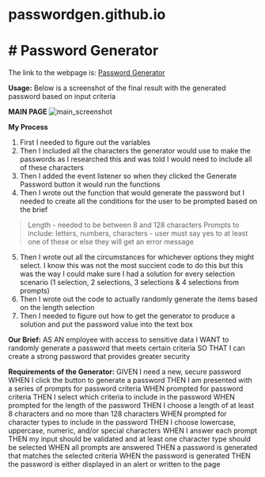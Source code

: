 # passwordgen.github.io

<body>

<h1>
# Password Generator
</h1>

The link to the webpage is:
<a href="https://suziestephen.github.io/hw2.github.io/"> Password Generator </a>


<b>Usage:</b>
Below is a screenshot of the final result with the generated password based on input criteria

<b>MAIN PAGE</b>
![main_screenshot](https://user-images.githubusercontent.com/74234842/100572089-c6167100-3328-11eb-88da-7cb7b1090a5a.png)

<b> My Process</b>
1. First I needed to figure out the variables 
2. Then I included all the characters the generator would use to make the passwords as I researched this and was told I would need to include all of these characters
3. Then I added the event listener so when they clicked the Generate Password button it would run the functions
4. Then I wrote out the function that would generate the password but I needed to create all the conditions for the user to be prompted based on the brief
  > Length - needed to be between 8 and 128 characters
  > Prompts to include: letters, numbers, characters - user must say yes to at least one of these or else they will get an error message
5. Then I wrote out all the circumstances for whichever options they might select. I know this was not the most succient code to do this but this was the way I could make sure I had a solution for every selection scenario (1 selection, 2 selections, 3 selections & 4 selections from prompts)
6. Then I wrote out the code to actually randomly generate the items based on the length selection
7. Then I needed to figure out how to get the generator to produce a solution and put the password value into the text box
  


<b>Our Brief:</b>
AS AN employee with access to sensitive data
I WANT to randomly generate a password that meets certain criteria
SO THAT I can create a strong password that provides greater security


<b>Requirements of the Generator:</b>
GIVEN I need a new, secure password
WHEN I click the button to generate a password
THEN I am presented with a series of prompts for password criteria
WHEN prompted for password criteria
THEN I select which criteria to include in the password
WHEN prompted for the length of the password
THEN I choose a length of at least 8 characters and no more than 128 characters
WHEN prompted for character types to include in the password
THEN I choose lowercase, uppercase, numeric, and/or special characters
WHEN I answer each prompt
THEN my input should be validated and at least one character type should be selected
WHEN all prompts are answered
THEN a password is generated that matches the selected criteria
WHEN the password is generated
THEN the password is either displayed in an alert or written to the page


</body>
